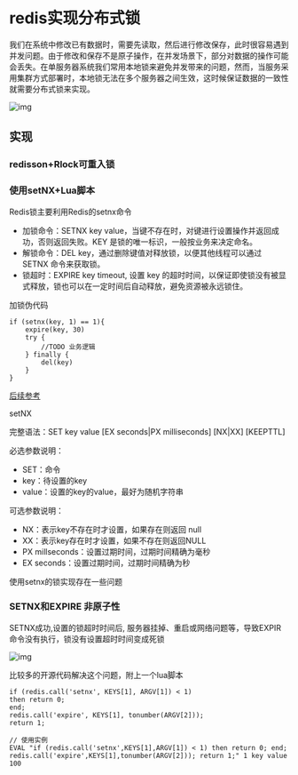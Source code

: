 # redis实现分布式锁

<!--more-->

我们在系统中修改已有数据时，需要先读取，然后进行修改保存，此时很容易遇到并发问题。由于修改和保存不是原子操作，在并发场景下，部分对数据的操作可能会丢失。在单服务器系统我们常用本地锁来避免并发带来的问题，然而，当服务采用集群方式部署时，本地锁无法在多个服务器之间生效，这时候保证数据的一致性就需要分布式锁来实现。

![img](../images/Redis%E5%88%86%E5%B8%83%E9%94%81/redis-lock-01.png)

## 实现



### redisson+Rlock可重入锁





### 使用setNX+Lua脚本

Redis锁主要利用Redis的setnx命令

- 加锁命令：SETNX key value，当键不存在时，对键进行设置操作并返回成功，否则返回失败。KEY 是锁的唯一标识，一般按业务来决定命名。
- 解锁命令：DEL key，通过删除键值对释放锁，以便其他线程可以通过 SETNX 命令来获取锁。
- 锁超时：EXPIRE key timeout, 设置 key 的超时时间，以保证即使锁没有被显式释放，锁也可以在一定时间后自动释放，避免资源被永远锁住。

加锁伪代码

```
if (setnx(key, 1) == 1){
    expire(key, 30)
    try {
        //TODO 业务逻辑
    } finally {
        del(key)
    }
}
```

[后续参考](https://xiaomi-info.github.io/2019/12/17/redis-distributed-lock/)

setNX 

完整语法：SET key value [EX seconds|PX milliseconds] [NX|XX] [KEEPTTL]

必选参数说明：

- SET：命令
- key：待设置的key
- value：设置的key的value，最好为随机字符串

可选参数说明：

- NX：表示key不存在时才设置，如果存在则返回 null
- XX：表示key存在时才设置，如果不存在则返回NULL
- PX millseconds：设置过期时间，过期时间精确为毫秒
- EX seconds：设置过期时间，过期时间精确为秒

使用setnx的锁实现存在一些问题



### SETNX和EXPIRE 非原子性

SETNX成功,设置的锁超时时间后, 服务器挂掉、重启或网络问题等，导致EXPIR命令没有执行，锁没有设置超时时间变成死锁 

![img](../images/Redis%E5%88%86%E5%B8%83%E5%BC%8F%E9%94%81/redis-lock-02.png)

比较多的开源代码解决这个问题，附上一个lua脚本

```
if (redis.call('setnx', KEYS[1], ARGV[1]) < 1)
then return 0;
end;
redis.call('expire', KEYS[1], tonumber(ARGV[2]));
return 1;

// 使用实例
EVAL "if (redis.call('setnx',KEYS[1],ARGV[1]) < 1) then return 0; end; redis.call('expire',KEYS[1],tonumber(ARGV[2])); return 1;" 1 key value 100

```

